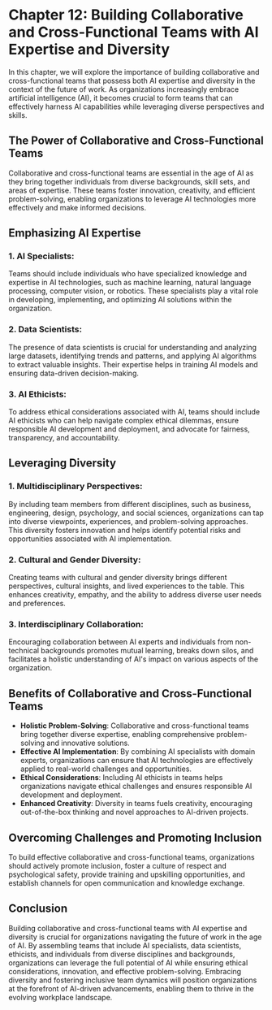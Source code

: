 Chapter 12: Building Collaborative and Cross-Functional Teams with AI Expertise and Diversity
=============================================================================================

In this chapter, we will explore the importance of building collaborative and cross-functional teams that possess both AI expertise and diversity in the context of the future of work. As organizations increasingly embrace artificial intelligence (AI), it becomes crucial to form teams that can effectively harness AI capabilities while leveraging diverse perspectives and skills.

The Power of Collaborative and Cross-Functional Teams
-----------------------------------------------------

Collaborative and cross-functional teams are essential in the age of AI as they bring together individuals from diverse backgrounds, skill sets, and areas of expertise. These teams foster innovation, creativity, and efficient problem-solving, enabling organizations to leverage AI technologies more effectively and make informed decisions.

Emphasizing AI Expertise
------------------------

### 1. AI Specialists:

Teams should include individuals who have specialized knowledge and expertise in AI technologies, such as machine learning, natural language processing, computer vision, or robotics. These specialists play a vital role in developing, implementing, and optimizing AI solutions within the organization.

### 2. Data Scientists:

The presence of data scientists is crucial for understanding and analyzing large datasets, identifying trends and patterns, and applying AI algorithms to extract valuable insights. Their expertise helps in training AI models and ensuring data-driven decision-making.

### 3. AI Ethicists:

To address ethical considerations associated with AI, teams should include AI ethicists who can help navigate complex ethical dilemmas, ensure responsible AI development and deployment, and advocate for fairness, transparency, and accountability.

Leveraging Diversity
--------------------

### 1. Multidisciplinary Perspectives:

By including team members from different disciplines, such as business, engineering, design, psychology, and social sciences, organizations can tap into diverse viewpoints, experiences, and problem-solving approaches. This diversity fosters innovation and helps identify potential risks and opportunities associated with AI implementation.

### 2. Cultural and Gender Diversity:

Creating teams with cultural and gender diversity brings different perspectives, cultural insights, and lived experiences to the table. This enhances creativity, empathy, and the ability to address diverse user needs and preferences.

### 3. Interdisciplinary Collaboration:

Encouraging collaboration between AI experts and individuals from non-technical backgrounds promotes mutual learning, breaks down silos, and facilitates a holistic understanding of AI's impact on various aspects of the organization.

Benefits of Collaborative and Cross-Functional Teams
----------------------------------------------------

* **Holistic Problem-Solving**: Collaborative and cross-functional teams bring together diverse expertise, enabling comprehensive problem-solving and innovative solutions.
* **Effective AI Implementation**: By combining AI specialists with domain experts, organizations can ensure that AI technologies are effectively applied to real-world challenges and opportunities.
* **Ethical Considerations**: Including AI ethicists in teams helps organizations navigate ethical challenges and ensures responsible AI development and deployment.
* **Enhanced Creativity**: Diversity in teams fuels creativity, encouraging out-of-the-box thinking and novel approaches to AI-driven projects.

Overcoming Challenges and Promoting Inclusion
---------------------------------------------

To build effective collaborative and cross-functional teams, organizations should actively promote inclusion, foster a culture of respect and psychological safety, provide training and upskilling opportunities, and establish channels for open communication and knowledge exchange.

Conclusion
----------

Building collaborative and cross-functional teams with AI expertise and diversity is crucial for organizations navigating the future of work in the age of AI. By assembling teams that include AI specialists, data scientists, ethicists, and individuals from diverse disciplines and backgrounds, organizations can leverage the full potential of AI while ensuring ethical considerations, innovation, and effective problem-solving. Embracing diversity and fostering inclusive team dynamics will position organizations at the forefront of AI-driven advancements, enabling them to thrive in the evolving workplace landscape.

